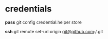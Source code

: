 credentials
===========
**pass**
git config credential.helper store

**ssh**
git remote set-url origin git@github.com:<Username>/<Project>.git